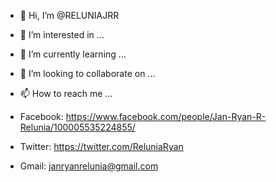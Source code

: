- 👋 Hi, I’m @RELUNIAJRR
- 👀 I’m interested in ...
- 🌱 I’m currently learning ...
- 💞️ I’m looking to collaborate on ...
- 📫 How to reach me ...


- Facebook: https://www.facebook.com/people/Jan-Ryan-R-Relunia/100005535224855/
- Twitter: https://twitter.com/ReluniaRyan
- Gmail: janryanrelunia@gmail.com


<!---
RELUNIAJRR/RELUNIAJRR is a ✨ special ✨ repository because its `README.md` (this file) appears on your GitHub profile.
You can click the Preview link to take a look at your changes.
--->
